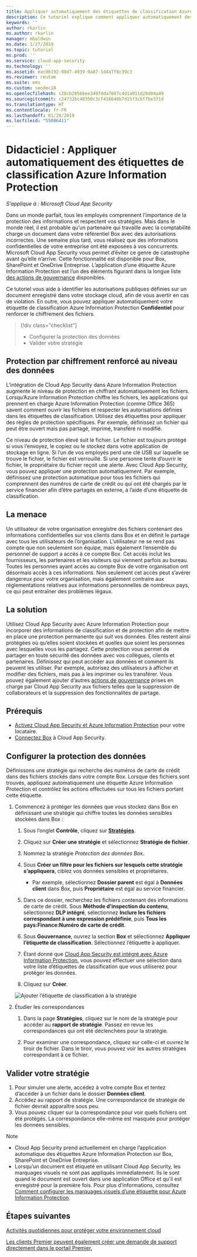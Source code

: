 ```yaml
---
title: Appliquer automatiquement des étiquettes de classification Azure Information Protection
description: Ce tutoriel explique comment appliquer automatiquement des étiquettes de classification Azure Information Protection dans Microsoft Cloud App Security.
keywords: ''
author: rkarlin
ms.author: rkarlin
manager: mbaldwin
ms.date: 1/27/2019
ms.topic: tutorial
ms.prod: ''
ms.service: cloud-app-security
ms.technology: ''
ms.assetid: eac0b192-98d7-4939-9a07-1d4a7f8c39c3
ms.reviewer: reutam
ms.suite: ems
ms.custom: seodec18
ms.openlocfilehash: c28cb20566ee3497dda7607c4d1a011d28d04a49
ms.sourcegitcommit: c24732bc40350c3cf416640b7d15f3c6f7be371d
ms.translationtype: HT
ms.contentlocale: fr-FR
ms.lasthandoff: 01/28/2019
ms.locfileid: "55086411"
---
```

# <a name="tutorial-automatically-apply-azure-information-protection-classification-labels"></a>Didacticiel : Appliquer automatiquement des étiquettes de classification Azure Information Protection

*S’applique à : Microsoft Cloud App Security*

Dans un monde parfait, tous les employés comprennent l’importance de la protection des informations et respectent vos stratégies. Mais dans le monde réel, il est probable qu’un partenaire qui travaille avec la comptabilité charge un document dans votre référentiel Box avec des autorisations incorrectes. Une semaine plus tard, vous réalisez que des informations confidentielles de votre entreprise ont été exposées à vos concurrents. Microsoft Cloud App Security vous permet d’éviter ce genre de catastrophe avant qu’elle n’arrive. Cette fonctionnalité est disponible pour Box, SharePoint et OneDrive Entreprise. L’application d’une étiquette Azure Information Protection est l’un des éléments figurant dans la longue liste [des actions de gouvernance](governance-actions.md) disponibles.

Ce tutoriel vous aide à identifier les autorisations publiques définies sur un document enregistré dans votre stockage cloud, afin de vous avertir en cas de violation. En outre, vous pouvez appliquer automatiquement votre étiquette de classification Azure Information Protection **Confidentiel** pour renforcer le chiffrement des fichiers.

> [!div class="checklist"]
> * Configurer la protection des données 
> * Valider votre stratégie


## <a name="enhanced-data-level-encryption-protection"></a>Protection par chiffrement renforcé au niveau des données

L’intégration de Cloud App Security dans Azure Information Protection augmente le niveau de protection en chiffrant automatiquement les fichiers. Lorsqu’Azure Information Protection chiffre les fichiers, les applications qui prennent en charge Azure Information Protection (comme Office 365) savent comment ouvrir les fichiers et respecter les autorisations définies dans les étiquettes de classification. Utilisez des étiquettes pour appliquer des règles de protection spécifiques. Par exemple, définissez un fichier qui peut être ouvert mais pas partagé, imprimé, transféré ni modifié.

Ce niveau de protection élevé suit le fichier. Le fichier est toujours protégé si vous l’envoyez, le copiez ou le stockez dans votre application de stockage en ligne. Si l’un de vos employés perd une clé USB sur laquelle se trouve le fichier, le fichier est verrouillé. Si une personne tente d’ouvrir le fichier, le propriétaire du fichier reçoit une alerte. Avec Cloud App Security, vous pouvez appliquer une protection automatiquement. Par exemple, définissez une protection automatique pour tous les fichiers qui comprennent des numéros de carte de crédit ou qui ont été chargés par le service financier afin d’être partagés en externe, à l’aide d’une étiquette de classification.

## <a name="the-threat"></a>La menace

Un utilisateur de votre organisation enregistre des fichiers contenant des informations confidentielles sur vos clients dans Box et en définit le partage avec tous les utilisateurs de l’organisation. L’utilisateur ne se rend pas compte que non seulement son équipe, mais également l’ensemble du personnel de support a accès à ce compte Box. Cet accès inclut les fournisseurs, les partenaires et les visiteurs qui viennent parfois au bureau. Toutes les personnes ayant accès au compte Box de votre organisation ont désormais accès à ces informations. Non seulement cet accès peut s’avérer dangereux pour votre organisation, mais également contraire aux réglementations relatives aux informations personnelles de nombreux pays, ce qui peut entraîner des problèmes légaux.

## <a name="the-solution"></a>La solution

Utilisez Cloud App Security avec Azure Information Protection pour incorporer des informations de classification et de protection afin de mettre en place une protection permanente qui suit vos données. Elles restent ainsi protégées où qu’elles soient stockées et quelles que soient les personnes avec lesquelles vous les partagez. Cette protection vous permet de partager en toute sécurité des données avec vos collègues, clients et partenaires. Définissez qui peut accéder aux données et comment ils peuvent les utiliser. Par exemple, autorisez des utilisateurs à afficher et modifier des fichiers, mais pas à les imprimer ou les transférer. Vous pouvez également ajouter d’autres [actions de gouvernance](governance-actions.md) prises en charge par Cloud App Security aux fichiers telles que la suppression de collaborateurs et la suppression des fonctionnalités de partage.

## <a name="prerequisites"></a>Prérequis

- [Activez Cloud App Security et Azure Information Protection](azip-integration.md) pour votre locataire.
- [Connectez Box](connect-box-to-microsoft-cloud-app-security.md) à Cloud App Security.

## <a name="set-up-data-protection"></a>Configurer la protection des données

Définissons une stratégie qui recherche des numéros de carte de crédit dans des fichiers stockés dans votre compte Box. Lorsque des fichiers sont trouvés, appliquez automatiquement une étiquette Azure Information Protection et contrôlez les actions effectuées sur tous les fichiers portant cette étiquette.

1. Commencez à protéger les données que vous stockez dans Box en définissant une stratégie qui chiffre toutes les données sensibles stockées dans Box :

    1. Sous l’onglet **Contrôle**, cliquez sur [**Stratégies**](control-cloud-apps-with-policies.md). 

    2. Cliquez sur **Créer une stratégie** et sélectionnez **Stratégie de fichier**.

    3. Nommez la stratégie *Protection des données Box*.

    4. Sous **Créer un filtre pour les fichiers sur lesquels cette stratégie s’appliquera**, ciblez vos données sensibles et propriétaires.
        - Par exemple, sélectionnez **Dossier parent** est égal à **Données client** dans Box, puis **Propriétaire** est égal au service financier.

    5. Dans ce dossier, recherchez les fichiers contenant des informations de carte de crédit. Sous **Méthode d’inspection du contenu**, sélectionnez **DLP intégré**, sélectionnez **Inclure les fichiers correspondant à une expression prédéfinie**, puis **Tous les pays:Finance:Numéro de carte de crédit**.

    6. Sous **Gouvernance**, ouvrez la section **Box** et sélectionnez **Appliquer l’étiquette de classification**. Sélectionnez l’étiquette à appliquer.

    7. Étant donné que [Cloud App Security est intégré avec Azure Information Protection](azip-integration.md), vous pouvez effectuer une sélection dans votre liste d’étiquettes de classification que vous utiliserez pour protéger les données.

    8. Cliquez sur **Créer**. 

   ![Ajouter l’étiquette de classification à la stratégie](./media/aip-auto-policy.png)

2. Étudier les correspondances

    1. Dans la page **Stratégies**, cliquez sur le nom de la stratégie pour accéder au **rapport de stratégie**. Passez en revue les correspondances qui ont été déclenchées pour la stratégie.

    2. Pour examiner une correspondance, cliquez sur celle-ci et ouvrez le tiroir de fichier. Dans le tiroir, vous pouvez voir les autres stratégies correspondant à ce fichier.

## <a name="validate-your-policy"></a>Valider votre stratégie

1. Pour simuler une alerte, accédez à votre compte Box et tentez d’accéder à un fichier dans le dossier **Données client**.
2. Accédez au rapport de stratégie. Une correspondance de stratégie de fichier devrait apparaître sous peu. 
3. Vous pouvez cliquer sur la correspondance pour voir quels fichiers ont été protégés. La correspondance elle-même est masquée pour protéger les données sensibles.

>[!NOTE]
>
> - Cloud App Security prend actuellement en charge l’application automatique des étiquettes Azure Information Protection sur Box, SharePoint et OneDrive Entreprise.
> - Lorsqu’un document est étiqueté en utilisant Cloud App Security, les marquages visuels ne sont pas appliqués immédiatement. Ils le sont quand le document est ouvert dans une application Office et qu’il est enregistré pour la première fois. Pour plus d’informations, consultez [Comment configurer les marquages visuels d’une étiquette pour Azure Information Protection](https://docs.microsoft.com/information-protection/deploy-use/configure-policy-markings#when-visual-markings-are-applied).

## <a name="next-steps"></a>Étapes suivantes

[Activités quotidiennes pour protéger votre environnement cloud](daily-activities-to-protect-your-cloud-environment.md)   

[Les clients Premier peuvent également créer une demande de support directement dans le portail Premier.](https://premier.microsoft.com/)  
  
  